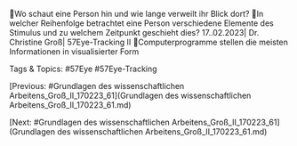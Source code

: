 Wo schaut eine Person hin und wie lange verweilt ihr Blick dort?
In welcher Reihenfolge betrachtet eine Person verschiedene Elemente des Stimulus und zu 
welchem Zeitpunkt geschieht dies?
17..02.2023| Dr. Christine Groß| 57Eye-Tracking II
Computerprogramme stellen die meisten Informationen in visualisierter Form 

   Tags & Topics:
   #57Eye
   #57Eye-Tracking

[Previous: #Grundlagen des wissenschaftlichen Arbeitens_Groß_II_170223_61](Grundlagen des wissenschaftlichen Arbeitens_Groß_II_170223_61.md)

[Next: #Grundlagen des wissenschaftlichen Arbeitens_Groß_II_170223_61](Grundlagen des wissenschaftlichen Arbeitens_Groß_II_170223_61.md)